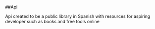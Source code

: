 ##Api

Api created to be a public library in Spanish with resources for aspiring developer such as books and free tools online